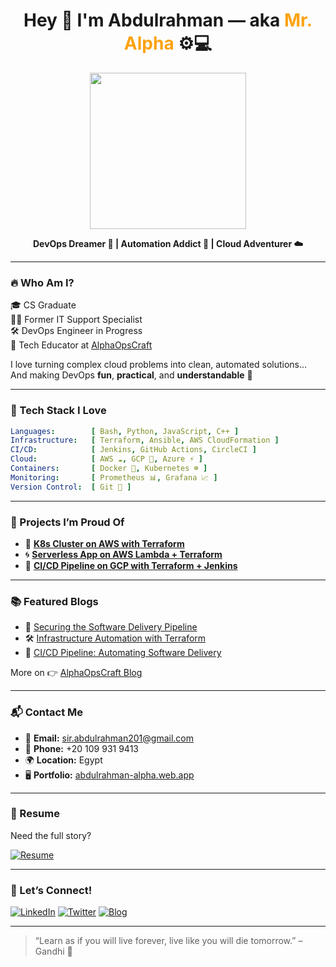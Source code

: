 <h1 align="center">Hey 👋 I'm Abdulrahman — aka <span style="color:#fca311;">Mr. Alpha</span> ⚙️💻</h1>

<div align="center">
  <img src="https://media.giphy.com/media/v1.Y2lkPTc5MGI3NjExMGd1a2tnejI3ejllMDF1djh4bHRpNTVnczRnOWw5anh4anU5emtteSZlcD12MV9naWZzX3NlYXJjaCZjdD1n/O7x8QN7gMcsAxX8v2z/giphy.gif" width="250" />
  
</div>

<p align="center">
  <b>DevOps Dreamer 💭 | Automation Addict 🤖 | Cloud Adventurer ☁️</b>
</p>

---

### 🔥 Who Am I?

🎓 CS Graduate  
🧑‍💻 Former IT Support Specialist  
🛠 DevOps Engineer in Progress  
📣 Tech Educator at <a href="https://abdulrahmanalpha.hashnode.dev/">AlphaOpsCraft</a>

I love turning complex cloud problems into clean, automated solutions…  
And making DevOps **fun**, **practical**, and **understandable** 🧩

---

### 🚀 Tech Stack I Love

```yaml
Languages:        [ Bash, Python, JavaScript, C++ ]
Infrastructure:   [ Terraform, Ansible, AWS CloudFormation ]
CI/CD:            [ Jenkins, GitHub Actions, CircleCI ]
Cloud:            [ AWS ☁️, GCP 🚀, Azure ⚡ ]
Containers:       [ Docker 🐳, Kubernetes ☸️ ]
Monitoring:       [ Prometheus 📊, Grafana 📈 ]
Version Control:  [ Git 🔁 ]
````

---

### 🧠 Projects I’m Proud Of

* 🧱 **[K8s Cluster on AWS with Terraform](https://github.com/AbdulrahmanAlpha/Provision-a-Kubernetes-cluster-on-AWS-using-Terraform)**
* 🌀 **[Serverless App on AWS Lambda + Terraform](https://github.com/AbdulrahmanAlpha/Deploying-a-Serverless-Application-on-AWS-Lambda-using-Terraform)**
* 🔄 **[CI/CD Pipeline on GCP with Terraform + Jenkins](https://github.com/AbdulrahmanAlpha/Build-a-CI-CD-pipeline-on-Google-Cloud-Platform-using-Terraform-and-Jenkins)**

---

### 📚 Featured Blogs

* 🔐 [Securing the Software Delivery Pipeline](https://abdulrahmanalpha.hashnode.dev/securing-the-software-delivery-pipeline-a-step-by-step-guide)
* 🛠 [Infrastructure Automation with Terraform](https://abdulrahmanalpha.hashnode.dev/infrastructure-automation-with-terraform)
* 🚀 [CI/CD Pipeline: Automating Software Delivery](https://abdulrahmanalpha.hashnode.dev/cicd-pipeline-automating-software-delivery)

More on 👉 [AlphaOpsCraft Blog](https://abdulrahmanalpha.hashnode.dev/)

---

### 📬 Contact Me

* 📧 **Email:** [sir.abdulrahman201@gmail.com](mailto:sir.abdulrahman201@gmail.com)
* 📱 **Phone:** +20 109 931 9413
* 🌍 **Location:** Egypt
* 🖥️ **Portfolio:** [abdulrahman-alpha.web.app](https://abdulrahman-alpha.web.app)

---

### 📄 Resume

Need the full story?

[![Resume](https://img.shields.io/badge/View_My_Resume-0078D4?style=for-the-badge\&logo=microsoftword\&logoColor=white)](./Assets/SRE-Resume.pdf)

---

### 🤝 Let’s Connect!

[![LinkedIn](https://img.shields.io/badge/LinkedIn-0A66C2?style=for-the-badge\&logo=linkedin\&logoColor=white)](https://www.linkedin.com/in/abdulrahmanalpha)
[![Twitter](https://img.shields.io/badge/Twitter-1DA1F2?style=for-the-badge\&logo=twitter\&logoColor=white)](https://twitter.com/AbdurahmanAlpha)
[![Blog](https://img.shields.io/badge/Hashnode-Blog-blueviolet?style=for-the-badge\&logo=hashnode\&logoColor=white)](https://abdulrahmanalpha.hashnode.dev)

---

> “Learn as if you will live forever, live like you will die tomorrow.” – Gandhi 🧘
